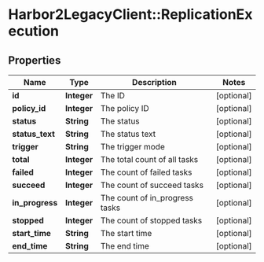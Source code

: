 # Harbor2LegacyClient::ReplicationExecution

## Properties
Name | Type | Description | Notes
------------ | ------------- | ------------- | -------------
**id** | **Integer** | The ID | [optional] 
**policy_id** | **Integer** | The policy ID | [optional] 
**status** | **String** | The status | [optional] 
**status_text** | **String** | The status text | [optional] 
**trigger** | **String** | The trigger mode | [optional] 
**total** | **Integer** | The total count of all tasks | [optional] 
**failed** | **Integer** | The count of failed tasks | [optional] 
**succeed** | **Integer** | The count of succeed tasks | [optional] 
**in_progress** | **Integer** | The count of in_progress tasks | [optional] 
**stopped** | **Integer** | The count of stopped tasks | [optional] 
**start_time** | **String** | The start time | [optional] 
**end_time** | **String** | The end time | [optional] 


